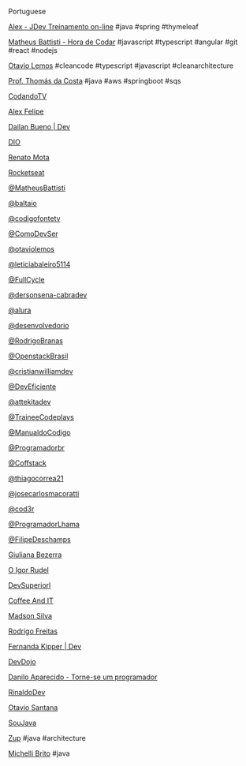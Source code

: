 Portuguese

[Alex - JDev Treinamento on-line](https://www.youtube.com/@Javaavancado/videos) #java #spring #thymeleaf

[Matheus Battisti - Hora de Codar](https://www.youtube.com/@MatheusBattisti/videos) #javascript #typescript #angular #git #react #nodejs

[Otavio Lemos](https://www.youtube.com/@otaviolemos/videos) #cleancode #typescript #javascript #cleanarchitecture 

[Prof. Thomás da Costa](https://www.youtube.com/@thomasdacosta/videos) #java #aws #springboot #sqs 

[CodandoTV](https://www.youtube.com/@CodandoTV/videos)

[Alex Felipe](https://www.youtube.com/@AlexFelipeDev/videos)

[Dailan Bueno | Dev](https://www.youtube.com/@daylanbueno/videos)

[DIO](https://www.youtube.com/@diomakethechange/videos)

[Renato Mota](https://www.youtube.com/@RenatoMotaDev/videos/videos)

[Rocketseat](https://www.youtube.com/@rocketseat/videos)

[@MatheusBattisti](https://www.youtube.com/@MatheusBattisti/videos)

[@baltaio](https://www.youtube.com/@baltaio/videos)

[@codigofontetv](https://www.youtube.com/@codigofontetv/videos)

[@ComoDevSer](https://www.youtube.com/@ComoDevSer/videos)

[@otaviolemos](https://www.youtube.com/@otaviolemos/videos)

[@leticiabaleiro5114](https://www.youtube.com/@leticiabaleiro5114/videos)

[@FullCycle](https://www.youtube.com/@FullCycle/videos)

[@dersonsena-cabradev](https://www.youtube.com/@dersonsena-cabradev/videos)

[@alura](https://www.youtube.com/@alura/videos)

[@desenvolvedorio](https://www.youtube.com/@desenvolvedorio/videos)

[@RodrigoBranas](https://www.youtube.com/@RodrigoBranas/videos)

[@OpenstackBrasil](https://www.youtube.com/@OpenstackBrasil/videos)

[@cristianwilliamdev](https://www.youtube.com/@cristianwilliamdev/videos)

[@DevEficiente](https://www.youtube.com/@DevEficiente/videos)

[@attekitadev](https://www.youtube.com/@attekitadev/videos)

[@TraineeCodeplays](https://www.youtube.com/@TraineeCodeplays/videos)

[@ManualdoCodigo](https://www.youtube.com/@ManualdoCodigo/videos)

[@Programadorbr](https://www.youtube.com/@Programadorbr/videos)

[@Coffstack](https://www.youtube.com/@Coffstack/videos)

[@thiagocorrea21](https://www.youtube.com/@thiagocorrea21/videos)

[@josecarlosmacoratti](https://www.youtube.com/@josecarlosmacoratti/videos)

[@cod3r](https://www.youtube.com/@cod3r/videos)

[@ProgramadorLhama](https://www.youtube.com/@ProgramadorLhama/videos)

[@FilipeDeschamps](https://www.youtube.com/@FilipeDeschamps/videos)

[Giuliana Bezerra](https://www.youtube.com/@RenatoMotaDev/videos)

[O Igor Rudel](https://www.youtube.com/@oigorrudel/videos)

[DevSuperiorl](https://www.youtube.com/@DevSuperior/videos)

[Coffee And IT](https://www.youtube.com/@coffeeandit/videos)

[Madson Silva](https://www.youtube.com/@maddytec/videos)

[Rodrigo Freitas](https://www.youtube.com/@RodrigoFreitasAlv/videos)

[Fernanda Kipper | Dev](https://www.youtube.com/@kipperdev/videos)

[DevDojo](https://www.youtube.com/@DevDojoBrasil/videos)

[Danilo Aparecido - Torne-se um programador](https://www.youtube.com/@torneseumprogramador/videos)

[RinaldoDev](https://www.youtube.com/@rinaldodev/videos)

[Otavio Santana](https://www.youtube.com/@otaviojava/videos)

[SouJava](https://www.youtube.com/@SouJava/videos)

[Zup](https://www.youtube.com/@zupinnovation/videos) #java #architecture

[Michelli Brito](https://www.youtube.com/@MichelliBrito/videos) #java
